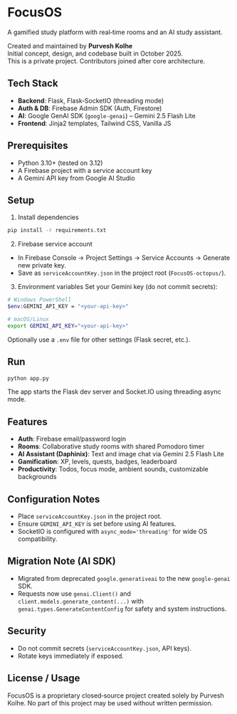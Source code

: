 # FocusOS

A gamified study platform with real‑time rooms and an AI study assistant.

Created and maintained by **Purvesh Kolhe**  
Initial concept, design, and codebase built in October 2025.  
This is a private project. Contributors joined after core architecture.

## Tech Stack
- **Backend**: Flask, Flask‑SocketIO (threading mode)
- **Auth & DB**: Firebase Admin SDK (Auth, Firestore)
- **AI**: Google GenAI SDK (`google-genai`) – Gemini 2.5 Flash Lite
- **Frontend**: Jinja2 templates, Tailwind CSS, Vanilla JS

## Prerequisites
- Python 3.10+ (tested on 3.12)
- A Firebase project with a service account key
- A Gemini API key from Google AI Studio

## Setup
1) Install dependencies
```bash
pip install -r requirements.txt
```

2) Firebase service account
- In Firebase Console → Project Settings → Service Accounts → Generate new private key.
- Save as `serviceAccountKey.json` in the project root (`FocusOS-octopus/`).

3) Environment variables
Set your Gemini key (do not commit secrets):
```bash
# Windows PowerShell
$env:GEMINI_API_KEY = "<your-api-key>"

# macOS/Linux
export GEMINI_API_KEY="<your-api-key>"
```
Optionally use a `.env` file for other settings (Flask secret, etc.).

## Run
```bash
python app.py
```
The app starts the Flask dev server and Socket.IO using threading async mode.

## Features
- **Auth**: Firebase email/password login
- **Rooms**: Collaborative study rooms with shared Pomodoro timer
- **AI Assistant (Daphinix)**: Text and image chat via Gemini 2.5 Flash Lite
- **Gamification**: XP, levels, quests, badges, leaderboard
- **Productivity**: Todos, focus mode, ambient sounds, customizable backgrounds

## Configuration Notes
- Place `serviceAccountKey.json` in the project root.
- Ensure `GEMINI_API_KEY` is set before using AI features.
- SocketIO is configured with `async_mode='threading'` for wide OS compatibility.

## Migration Note (AI SDK)
- Migrated from deprecated `google.generativeai` to the new `google-genai` SDK.
- Requests now use `genai.Client()` and `client.models.generate_content(...)` with
  `genai.types.GenerateContentConfig` for safety and system instructions.

## Security
- Do not commit secrets (`serviceAccountKey.json`, API keys).
- Rotate keys immediately if exposed.

## License / Usage
FocusOS is a proprietary closed‑source project created solely by Purvesh Kolhe. No part of this project may be used without written permission.
